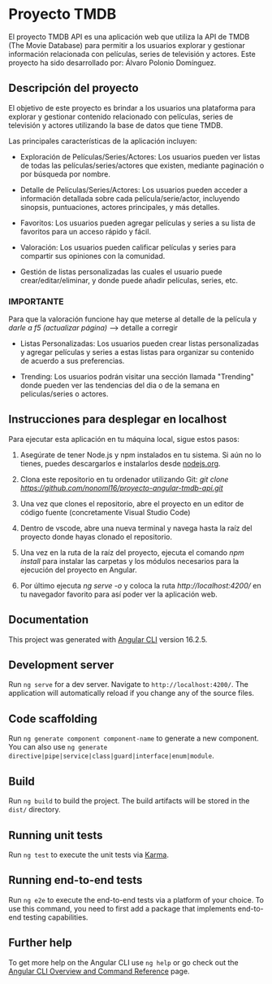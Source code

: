 # Proyecto TMDB

El proyecto TMDB API es una aplicación web que utiliza la API de TMDB (The Movie Database) para permitir a los usuarios explorar y gestionar información relacionada con películas, series de televisión y actores. Este proyecto ha sido desarrollado por: Álvaro Polonio Domínguez.

## Descripción del proyecto

El objetivo de este proyecto es brindar a los usuarios una plataforma para explorar y gestionar contenido relacionado con películas, series de televisión y actores utilizando la base de datos que tiene TMDB. 

Las principales características de la aplicación incluyen:

- Exploración de Películas/Series/Actores: Los usuarios pueden ver listas de todas las películas/series/actores que existen, mediante paginación o por búsqueda por nombre.

- Detalle de Películas/Series/Actores: Los usuarios pueden acceder a información detallada sobre cada película/serie/actor, incluyendo sinopsis, puntuaciones, actores principales, y más detalles.

- Favoritos: Los usuarios pueden agregar películas y series a su lista de favoritos para un acceso rápido y fácil.

- Valoración: Los usuarios pueden calificar películas y series para compartir sus opiniones con la comunidad.

- Gestión de listas personalizadas las cuales el usuario puede crear/editar/eliminar, y donde puede añadir películas, series, etc.

### IMPORTANTE 

Para que la valoración funcione hay que meterse al detalle de la película y *darle a f5 (actualizar página)* --> detalle a corregir

- Listas Personalizadas: Los usuarios pueden crear listas personalizadas y agregar películas y series a estas listas para organizar su contenido de acuerdo a sus preferencias.

- Trending: Los usuarios podrán visitar una sección llamada "Trending" donde pueden ver las tendencias del dia o de la semana en peliculas/series o actores.

## Instrucciones para desplegar en localhost

Para ejecutar esta aplicación en tu máquina local, sigue estos pasos:

1. Asegúrate de tener Node.js y npm instalados en tu sistema. Si aún no lo tienes, puedes descargarlos e instalarlos desde [nodejs.org](https://nodejs.org/).

2. Clona este repositorio en tu ordenador utilizando Git: *git clone https://github.com/nonoml16/proyecto-angular-tmdb-api.git*

3. Una vez que clones el repositorio, abre el proyecto en un editor de código fuente (concretamente Visual Studio Code)

4. Dentro de vscode, abre una nueva terminal y navega hasta la raíz del proyecto donde hayas clonado el repositorio.

5. Una vez en la ruta de la raíz del proyecto, ejecuta el comando *npm install* para instalar las carpetas y los módulos necesarios para la ejecución del proyecto en Angular.

6. Por último ejecuta *ng serve -o* y coloca la ruta *http://localhost:4200/* en tu navegador favorito para así poder ver la aplicación web.

## Documentation

This project was generated with [Angular CLI](https://github.com/angular/angular-cli) version 16.2.5.

## Development server

Run `ng serve` for a dev server. Navigate to `http://localhost:4200/`. The application will automatically reload if you change any of the source files.

## Code scaffolding

Run `ng generate component component-name` to generate a new component. You can also use `ng generate directive|pipe|service|class|guard|interface|enum|module`.

## Build

Run `ng build` to build the project. The build artifacts will be stored in the `dist/` directory.

## Running unit tests

Run `ng test` to execute the unit tests via [Karma](https://karma-runner.github.io).

## Running end-to-end tests

Run `ng e2e` to execute the end-to-end tests via a platform of your choice. To use this command, you need to first add a package that implements end-to-end testing capabilities.

## Further help

To get more help on the Angular CLI use `ng help` or go check out the [Angular CLI Overview and Command Reference](https://angular.io/cli) page.
